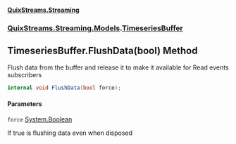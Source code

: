 #### [QuixStreams.Streaming](index.md 'index')
### [QuixStreams.Streaming.Models](QuixStreams.Streaming.Models.md 'QuixStreams.Streaming.Models').[TimeseriesBuffer](TimeseriesBuffer.md 'QuixStreams.Streaming.Models.TimeseriesBuffer')

## TimeseriesBuffer.FlushData(bool) Method

Flush data from the buffer and release it to make it available for Read events subscribers

```csharp
internal void FlushData(bool force);
```
#### Parameters

<a name='QuixStreams.Streaming.Models.TimeseriesBuffer.FlushData(bool).force'></a>

`force` [System.Boolean](https://docs.microsoft.com/en-us/dotnet/api/System.Boolean 'System.Boolean')

If true is flushing data even when disposed